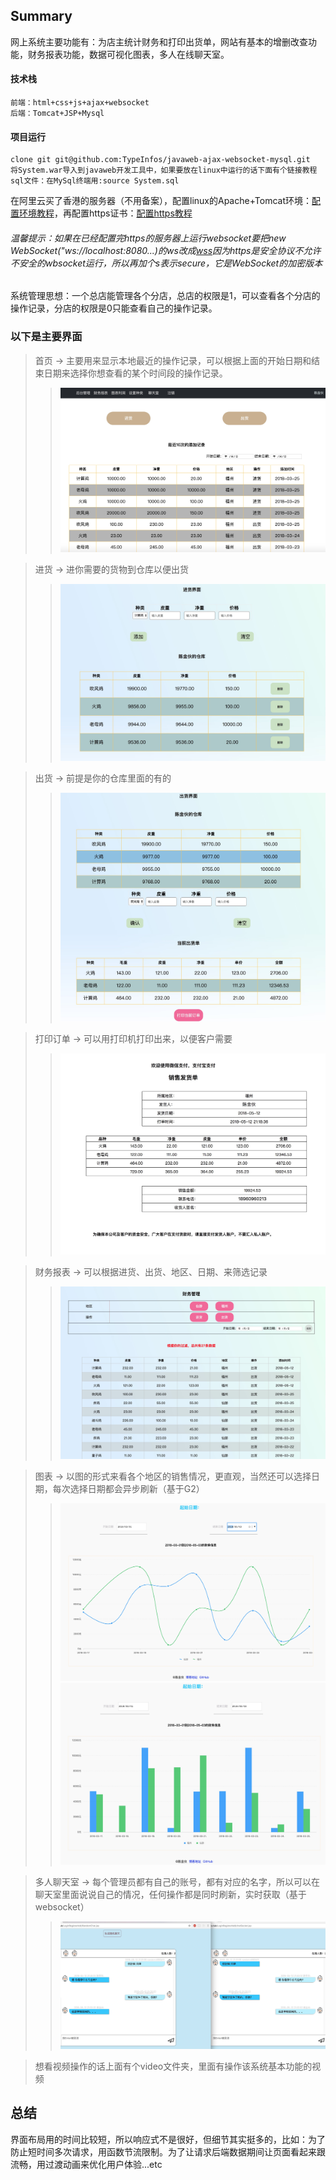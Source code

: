## Summary
网上系统主要功能有：为店主统计财务和打印出货单，网站有基本的增删改查功能，财务报表功能，数据可视化图表，多人在线聊天室。

#### 技术栈
```
前端：html+css+js+ajax+websocket
后端：Tomcat+JSP+Mysql
```
#### 项目运行
```
clone git git@github.com:TypeInfos/javaweb-ajax-websocket-mysql.git
将System.war导入到javaweb开发工具中，如果要放在linux中运行的话下面有个链接教程
sql文件：在MySql终端用:source System.sql
```
在阿里云买了香港的服务器（不用备案），配置linux的Apache+Tomcat环境：[配置环境教程](https://www.cnblogs.com/cyl048/p/6873124.html)，再配置https证书：[配置https教程](https://letsencrypt.org/)

###### 温馨提示：如果在已经配置完https的服务器上运行websocket要把new WebSocket("ws://localhost:8080...)的ws改成[wss](https://segmentfault.com/q/1010000007391137/a-1020000007391991)因为https是安全协议不允许不安全的wbsocket运行，所以再加个s表示secure，它是WebSocket的加密版本

系统管理思想：一个总店能管理各个分店，总店的权限是1，可以查看各个分店的操作记录，分店的权限是0只能查看自己的操作记录。
###  以下是主要界面
>首页 -> 主要用来显示本地最近的操作记录，可以根据上面的开始日期和结束日期来选择你想查看的某个时间段的操作记录。
>>![home](IllustrateImg/home.png)

>进货 -> 进你需要的货物到仓库以便出货
>>![home](IllustrateImg/push.png)

>出货 -> 前提是你的仓库里面的有的
>>![home](IllustrateImg/pull.png)

>打印订单 -> 可以用打印机打印出来，以便客户需要
>>![home](IllustrateImg/print.png)

>财务报表 -> 可以根据进货、出货、地区、日期、来筛选记录
>>![home](IllustrateImg/finance.png)

>图表 -> 以图的形式来看各个地区的销售情况，更直观，当然还可以选择日期，每次选择日期都会异步刷新（基于G2）
>>![home](IllustrateImg/chartLine.png)
>>![home](IllustrateImg/chartTwo.png)

>多人聊天室 -> 每个管理员都有自己的账号，都有对应的名字，所以可以在聊天室里面说说自己的情况，任何操作都是同时刷新，实时获取（基于websocket）
>>![home](IllustrateImg/chat.png)

>想看视频操作的话上面有个video文件夹，里面有操作该系统基本功能的视频

总结
--------------------
界面布局用的时间比较短，所以响应式不是很好，但细节其实挺多的，比如：为了防止短时间多次请求，用函数节流限制。为了让请求后端数据期间让页面看起来跟流畅，用过渡动画来优化用户体验...etc
